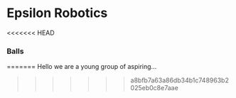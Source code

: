 # Epsilon Robotics

<<<<<<< HEAD
### Balls
=======
Hello we are a young group of aspiring...
>>>>>>> a8bfb7a63a86db34b1c748963b2025eb0c8e7aae
